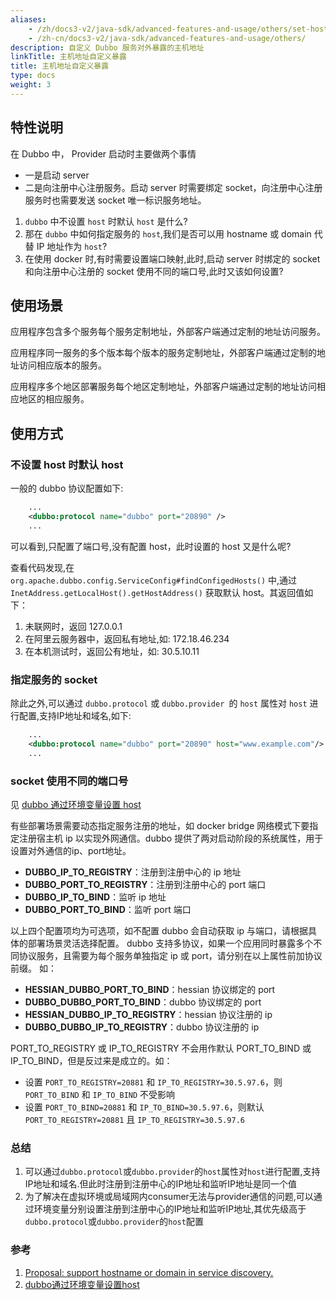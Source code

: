 ```yaml
---
aliases:
    - /zh/docs3-v2/java-sdk/advanced-features-and-usage/others/set-host/
    - /zh-cn/docs3-v2/java-sdk/advanced-features-and-usage/others/
description: 自定义 Dubbo 服务对外暴露的主机地址
linkTitle: 主机地址自定义暴露
title: 主机地址自定义暴露
type: docs
weight: 3
---
```






## 特性说明

在 Dubbo 中， Provider 启动时主要做两个事情
- 一是启动 server
- 二是向注册中心注册服务。启动 server 时需要绑定 socket，向注册中心注册服务时也需要发送 socket 唯一标识服务地址。

1. `dubbo` 中不设置 `host` 时默认 `host` 是什么?
2. 那在 `dubbo` 中如何指定服务的 `host`,我们是否可以用 hostname 或 domain 代替 IP 地址作为 `host`?
3. 在使用 docker 时,有时需要设置端口映射,此时,启动 server 时绑定的 socket 和向注册中心注册的 socket 使用不同的端口号,此时又该如何设置?

## 使用场景
应用程序包含多个服务每个服务定制地址，外部客户端通过定制的地址访问服务。

应用程序同一服务的多个版本每个版本的服务定制地址，外部客户端通过定制的地址访问相应版本的服务。

应用程序多个地区部署服务每个地区定制地址，外部客户端通过定制的地址访问相应地区的相应服务。

## 使用方式
### 不设置 host 时默认 host

一般的 dubbo 协议配置如下:
``` xml
    ...
    <dubbo:protocol name="dubbo" port="20890" />
    ...
```

可以看到,只配置了端口号,没有配置 host，此时设置的 host 又是什么呢?

查看代码发现,在 `org.apache.dubbo.config.ServiceConfig#findConfigedHosts()` 中,通过 `InetAddress.getLocalHost().getHostAddress()` 获取默认 host。其返回值如下：

1. 未联网时，返回 127.0.0.1
2. 在阿里云服务器中，返回私有地址,如: 172.18.46.234
3. 在本机测试时，返回公有地址，如: 30.5.10.11

### 指定服务的 socket

除此之外,可以通过 `dubbo.protocol` 或 `dubbo.provider `的 `host` 属性对 `host` 进行配置,支持IP地址和域名,如下:

``` xml
    ...
    <dubbo:protocol name="dubbo" port="20890" host="www.example.com"/>
    ...
```

### socket 使用不同的端口号

见 [dubbo 通过环境变量设置 host](https://github.com/apache/dubbo-samples/tree/master/2-advanced/dubbo-samples-docker)

有些部署场景需要动态指定服务注册的地址，如 docker bridge 网络模式下要指定注册宿主机 ip 以实现外网通信。dubbo 提供了两对启动阶段的系统属性，用于设置对外通信的ip、port地址。

* **DUBBO_IP_TO_REGISTRY**：注册到注册中心的 ip 地址
* **DUBBO_PORT_TO_REGISTRY**：注册到注册中心的 port 端口
* **DUBBO_IP_TO_BIND**：监听 ip 地址
* **DUBBO_PORT_TO_BIND**：监听 port 端口

以上四个配置项均为可选项，如不配置 dubbo 会自动获取 ip 与端口，请根据具体的部署场景灵活选择配置。
dubbo 支持多协议，如果一个应用同时暴露多个不同协议服务，且需要为每个服务单独指定 ip 或 port，请分别在以上属性前加协议前缀。 如：

* **HESSIAN_DUBBO_PORT_TO_BIND**：hessian 协议绑定的 port
* **DUBBO_DUBBO_PORT_TO_BIND**：dubbo 协议绑定的 port
* **HESSIAN_DUBBO_IP_TO_REGISTRY**：hessian 协议注册的 ip
* **DUBBO_DUBBO_IP_TO_REGISTRY**：dubbo 协议注册的 ip

PORT_TO_REGISTRY 或 IP_TO_REGISTRY 不会用作默认 PORT_TO_BIND 或 IP_TO_BIND，但是反过来是成立的。如：

* 设置 `PORT_TO_REGISTRY=20881` 和 `IP_TO_REGISTRY=30.5.97.6`，则 `PORT_TO_BIND` 和 `IP_TO_BIND` 不受影响
* 设置 `PORT_TO_BIND=20881` 和 `IP_TO_BIND=30.5.97.6`，则默认 `PORT_TO_REGISTRY=20881`  且 `IP_TO_REGISTRY=30.5.97.6`

### 总结

 1. 可以通过`dubbo.protocol`或`dubbo.provider`的`host`属性对`host`进行配置,支持IP地址和域名.但此时注册到注册中心的IP地址和监听IP地址是同一个值
 2. 为了解决在虚拟环境或局域网内consumer无法与provider通信的问题,可以通过环境变量分别设置注册到注册中心的IP地址和监听IP地址,其优先级高于`dubbo.protocol`或`dubbo.provider`的`host`配置

### 参考

 1. [Proposal: support hostname or domain in service discovery.](https://github.com/apache/dubbo/issues/2043)
 2. [dubbo通过环境变量设置host](https://github.com/apache/dubbo-samples/tree/master/2-advanced/dubbo-samples-docker)